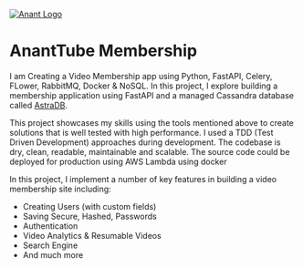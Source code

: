 [![Anant Logo](https://anant.us/wp-content/uploads/2019/06/anant-logo-390x122.png)](https://anant.us/)

# AnantTube Membership

I am Creating a Video Membership app using Python, FastAPI, Celery, FLower, RabbitMQ, Docker & NoSQL. In this project, I explore building a membership application using FastAPI and a managed Cassandra database called [AstraDB](https://dtsx.io).

This project showcases my skills using the tools mentioned above to create solutions that is well tested with high performance. I used a TDD (Test Driven Development) approaches during development. The codebase is dry, clean, readable, maintainable and scalable. The source code could be deployed for production using AWS Lambda using docker

In this project, I implement a number of key features in building a video membership site including:

- Creating Users (with custom fields)
- Saving Secure, Hashed, Passwords
- Authentication
- Video Analytics & Resumable Videos
- Search Engine
- And much more
